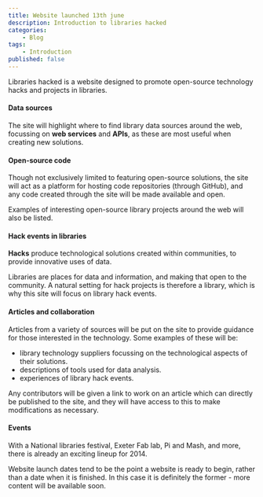 ```yaml
---
title: Website launched 13th june
description: Introduction to libraries hacked
categories:
    - Blog
tags:
    - Introduction
published: false
---
```


Libraries hacked is a website designed to promote open-source technology hacks and projects in libraries.

#### Data sources

The site will highlight where to find library data sources around the web, focussing on **web services** and **APIs**, as these are most useful when creating new solutions.

#### Open-source code

Though not exclusively limited to featuring open-source solutions, the site will act as a platform for hosting code repositories (through GitHub), and any code created through the site will be made available and open.

Examples of interesting open-source library projects around the web will also be listed.

#### Hack events in libraries

**Hacks** produce technological solutions created within communities, to provide innovative uses of data. 

Libraries are places for data and information, and making that open to the community.  A natural setting for hack projects is therefore a library, which is why this site will focus on library hack events.

#### Articles and collaboration

Articles from a variety of sources will be put on the site to provide guidance for those interested in the technology.  Some examples of these will be:

- library technology suppliers focussing on the technological aspects of their solutions.
- descriptions of tools used for data analysis. 
- experiences of library hack events.

Any contributors will be given a link to work on an article which can directly be published to the site, and they will have access to this to make modifications as necessary.

#### Events

With a National libraries festival, Exeter Fab lab, Pi and Mash, and more, there is already an exciting lineup for 2014.

Website launch dates tend to be the point a website is ready to begin, rather than a date when it is finished.  In this case it is definitely the former - more content will be available soon.